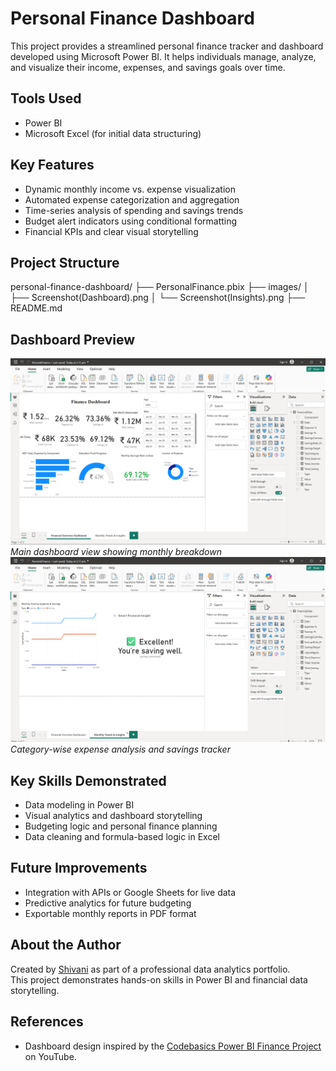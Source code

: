 
# Personal Finance Dashboard

This project provides a streamlined personal finance tracker and dashboard developed using Microsoft Power BI. It helps individuals manage, analyze, and visualize their income, expenses, and savings goals over time.

## Tools Used
- Power BI
- Microsoft Excel (for initial data structuring)

## Key Features
- Dynamic monthly income vs. expense visualization
- Automated expense categorization and aggregation
- Time-series analysis of spending and savings trends
- Budget alert indicators using conditional formatting
- Financial KPIs and clear visual storytelling

## Project Structure
personal-finance-dashboard/
├── PersonalFinance.pbix
├── images/
│ ├── Screenshot(Dashboard).png
│ └── Screenshot(Insights).png
├── README.md

##  Dashboard Preview

![Dashboard Overview](./Screenshot%20(Dashboard).png)
*Main dashboard view showing monthly breakdown*
![Insights View](./Screenshot%20(Insights).png)
*Category-wise expense analysis and savings tracker*

## Key Skills Demonstrated
- Data modeling in Power BI
- Visual analytics and dashboard storytelling
- Budgeting logic and personal finance planning
- Data cleaning and formula-based logic in Excel

## Future Improvements
- Integration with APIs or Google Sheets for live data
- Predictive analytics for future budgeting
- Exportable monthly reports in PDF format

## About the Author
Created by [Shivani](https://github.com/shivani-dataportfolio) as part of a professional data analytics portfolio.  
This project demonstrates hands-on skills in Power BI and financial data storytelling.

## References
- Dashboard design inspired by the [Codebasics Power BI Finance Project](https://youtu.be/pqSoCa2NGj4?si=supmVPTSWWyNWV9D) on YouTube.


